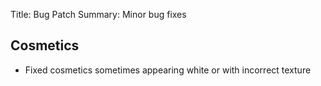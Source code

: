 Title: Bug Patch
Summary: Minor bug fixes

## Cosmetics
- Fixed cosmetics sometimes appearing white or with incorrect texture

